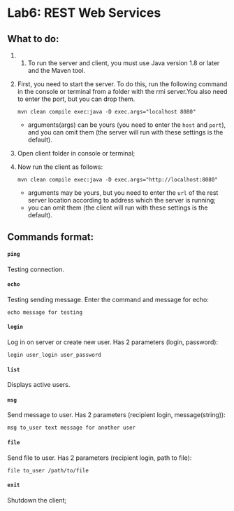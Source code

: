 # Lab6: REST Web Services

## What to do:
1. 1. To run the server and client, you must use Java version 1.8 or later and the Maven tool.
2. First, you need to start the server. To do this, run the following command in the console or terminal from a folder with the rmi server.You also need to enter the port, but you can drop them.

       mvn clean compile exec:java -D exec.args="localhost 8080"

   * arguments(args) can be yours (you need to enter the `host` and `port`), and you can omit them (the server will run with these settings is the default).
   
3. Open client folder in console or terminal;
4. Now run the client as follows:

       mvn clean compile exec:java -D exec.args="http://localhost:8080"

   * arguments may be yours, but you need to enter the `url` of the rest server location according to address which the server is running; 
   * you can omit them (the client will run with these settings is the default).

## Commands format:

#### `ping`
Testing connection.

#### `echo`
Testing sending message. Enter the command and message for echo:

    echo message for testing

#### `login`
Log in on server or create new user. Has 2 parameters (login, password):

    login user_login user_password

#### `list`
Displays active users.

#### `msg`
Send message to user. Has 2 parameters (recipient login, message(string)):

    msg to_user text message for another user

#### `file`
Send file to user. Has 2 parameters (recipient login, path to file):

    file to_user /path/to/file

#### `exit`
Shutdown the client;